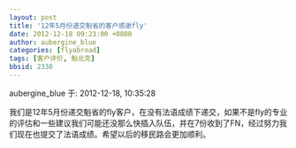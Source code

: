```yaml
---
layout: post
title: '12年5月份递交魁省的客户感谢fly'
date: 2012-12-18 09:23:00 +0800
author: aubergine_blue
categories: [flyabroad]
tags: [客户评价, 魁北克]
bbsid: 2330
---
```


aubergine_blue 于: 2012-12-18, 10:35:28

我们是12年5月份递交魁省的fly客户，在没有法语成绩下递交，如果不是fly的专业的评估和一些建议我们可能还没那么快插入队伍，并在7份收到了FN，经过努力我们现在也提交了法语成绩。希望以后的移民路会更加顺利。
